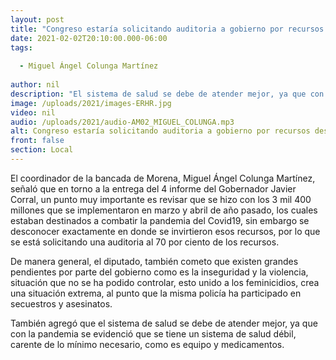 ```yaml
---
layout: post
title: "Congreso estaría solicitando auditoria a gobierno por recursos destinados a combatir Covid,  -  Miguel Colunga "
date: 2021-02-02T20:10:00.000-06:00
tags:
  
  - Miguel Ángel Colunga Martínez
  
author: nil
description: "El sistema de salud se debe de atender mejor, ya que con la pandemia se evidenció que se tiene un sistema de salud débi"
image: /uploads/2021/images-ERHR.jpg
video: nil
audio: /uploads/2021/audio-AM02_MIGUEL_COLUNGA.mp3
alt: Congreso estaría solicitando auditoria a gobierno por recursos destinados a combatir Covid,  -  Miguel Colunga 
front: false
section: Local
---
```


El coordinador de la bancada de Morena, Miguel Ángel Colunga Martínez, señaló que en torno a la entrega del 4 informe del Gobernador Javier Corral, un punto muy importante es revisar que se hizo con los 3 mil 400 millones que se implementaron en marzo y abril de año pasado, los cuales estaban destinados a combatir la pandemia del Covid19, sin embargo se desconocer exactamente en donde se invirtieron esos recursos, por lo que se está solicitando una auditoria al 70 por ciento de los recursos.

De manera general, el diputado, también cometo que existen grandes pendientes por parte del gobierno como es la inseguridad y la violencia, situación que no se ha podido controlar, esto unido a los feminicidios, crea una situación extrema, al punto que la misma policía ha participado en secuestros y asesinatos. 

También agregó que el sistema de salud se debe de atender mejor, ya que con la pandemia se evidenció que se tiene un sistema de salud débil, carente de lo mínimo necesario, como es equipo y medicamentos. 
